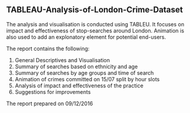 ## TABLEAU-Analysis-of-London-Crime-Dataset
The analysis and visualisation is conducted using TABLEU. It focuses on impact and effectiveness of stop-searches around London. Animation is also used to add an explonatory element for potential end-users.

The report contains the following:
1. General Descriptives and Visualisation
2. Summary of searches based on ethnicity and age
3. Summary of searches by age groups and time of search
4. Animation of crimes committed on 15/07 split by hour slots
5. Analysis of impact and effectiveness of the practice
6. Suggestions for improvements

The report prepared on 09/12/2016
